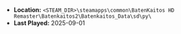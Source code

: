 * **Location:** `<STEAM_DIR>\steamapps\common\BatenKaitos HD Remaster\Batenkaitos2\Batenkaitos_Data\sd\py\`
* **Last Played:** 2025-09-01

